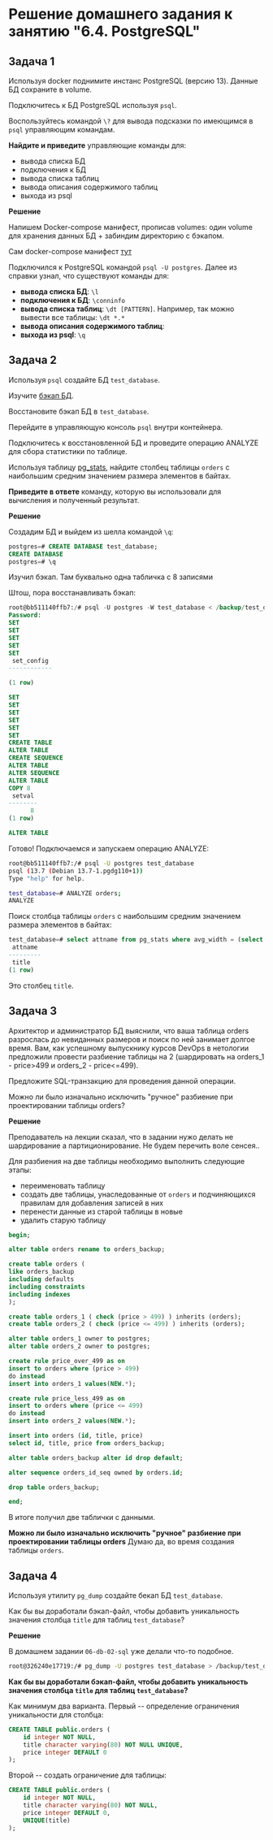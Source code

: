 # Решение домашнего задания к занятию "6.4. PostgreSQL"

## Задача 1

Используя docker поднимите инстанс PostgreSQL (версию 13). Данные БД сохраните в volume.

Подключитесь к БД PostgreSQL используя `psql`.

Воспользуйтесь командой `\?` для вывода подсказки по имеющимся в `psql` управляющим командам.

**Найдите и приведите** управляющие команды для:

- вывода списка БД
- подключения к БД
- вывода списка таблиц
- вывода описания содержимого таблиц
- выхода из psql

**Решение**

Напишем Docker-compose манифест, прописав volumes: один volume для хранения данных БД + забиндим директорию с бэкапом.

Сам docker-compose манифест [тут](task1/stack.yml)

Подключился к PostgreSQL командой `psql -U postgres`. Далее из справки узнал, что существуют команды для:

- **вывода списка БД**: `\l`
- **подключения к БД**: `\conninfo`
- **вывода списка таблиц**: `\dt [PATTERN]`. Например, так можно вывести все таблицы: `\dt *.*`
- **вывода описания содержимого таблиц**:
- **выхода из psql**: `\q`

## Задача 2

Используя `psql` создайте БД `test_database`.

Изучите [бэкап БД](https://github.com/netology-code/virt-homeworks/tree/master/06-db-04-postgresql/test_data).

Восстановите бэкап БД в `test_database`.

Перейдите в управляющую консоль `psql` внутри контейнера.

Подключитесь к восстановленной БД и проведите операцию ANALYZE для сбора статистики по таблице.

Используя таблицу [pg_stats](https://postgrespro.ru/docs/postgresql/12/view-pg-stats), найдите столбец таблицы `orders`
с наибольшим средним значением размера элементов в байтах.

**Приведите в ответе** команду, которую вы использовали для вычисления и полученный результат.

**Решение**

Создадим БД и выйдем из шелла командой `\q`:

```sql
postgres=# CREATE DATABASE test_database;
CREATE DATABASE
postgres=# \q
```

Изучил бэкап. Там буквально одна табличка с 8 записями

Штош, пора восстанавливать бэкап:

```sql
root@bb511140ffb7:/# psql -U postgres -W test_database < /backup/test_dump.sql
Password:
SET
SET
SET
SET
SET
 set_config
------------

(1 row)

SET
SET
SET
SET
SET
SET
CREATE TABLE
ALTER TABLE
CREATE SEQUENCE
ALTER TABLE
ALTER SEQUENCE
ALTER TABLE
COPY 8
 setval
--------
      8
(1 row)

ALTER TABLE
```

Готово! Подключаемся и запускаем операцию ANALYZE:

```bash
root@bb511140ffb7:/# psql -U postgres test_database
psql (13.7 (Debian 13.7-1.pgdg110+1))
Type "help" for help.

test_database=# ANALYZE orders;
ANALYZE
```

Поиск столбца таблицы `orders` с наибольшим средним значением размера элементов в байтах:

```sql
test_database=# select attname from pg_stats where avg_width = (select max(avg_width) from pg_stats where tablename = 'orders');
 attname
---------
 title
(1 row)
```

Это столбец `title`.

## Задача 3

Архитектор и администратор БД выяснили, что ваша таблица orders разрослась до невиданных размеров и
поиск по ней занимает долгое время. Вам, как успешному выпускнику курсов DevOps в нетологии предложили
провести разбиение таблицы на 2 (шардировать на orders_1 - price>499 и orders_2 - price<=499).

Предложите SQL-транзакцию для проведения данной операции.

Можно ли было изначально исключить "ручное" разбиение при проектировании таблицы orders?

**Решение**

Преподаватель на лекции сказал, что в задании нужо делать не шардирование а партиционирование. Не будем перечить воле сенсея..

Для разбиения на две таблицы необходимо выполнить следующие этапы:

- переименовать таблицу
- создать две таблицы, унаследованные от `orders` и подчиняющихся правилам для добавления записей в них
- перенести данные из старой таблицы в новые
- удалить старую таблицу

```sql
begin;

alter table orders rename to orders_backup;

create table orders (
like orders_backup
including defaults
including constraints
including indexes
);

create table orders_1 ( check (price > 499) ) inherits (orders);
create table orders_2 ( check (price <= 499) ) inherits (orders);

alter table orders_1 owner to postgres;
alter table orders_2 owner to postgres;

create rule price_over_499 as on
insert to orders where (price > 499)
do instead
insert into orders_1 values(NEW.*);

create rule price_less_499 as on
insert to orders where (price <= 499)
do instead
insert into orders_2 values(NEW.*);

insert into orders (id, title, price)
select id, title, price from orders_backup;

alter table orders_backup alter id drop default;

alter sequence orders_id_seq owned by orders.id;

drop table orders_backup;

end;
```

В итоге получил две таблички с данными.

**Можно ли было изначально исключить "ручное" разбиение при проектировании таблицы orders** Думаю да, во время создания таблицы `orders`.

## Задача 4

Используя утилиту `pg_dump` создайте бекап БД `test_database`.

Как бы вы доработали бэкап-файл, чтобы добавить уникальность значения столбца `title` для таблиц `test_database`?

**Решение**

В домашнем задании `06-db-02-sql` уже делали что-то подобное.

```bash
root@326240e17719:/# pg_dump -U postgres test_database > /backup/test_database.sql
```

**Как бы вы доработали бэкап-файл, чтобы добавить уникальность значения столбца `title` для таблиц `test_database`?**

Как минимум два варианта. Первый -- определение ограничения уникальности для столбца:

```sql
CREATE TABLE public.orders (
    id integer NOT NULL,
    title character varying(80) NOT NULL UNIQUE,
    price integer DEFAULT 0
);
```

Второй -- создать ограничение для таблицы:

```sql
CREATE TABLE public.orders (
    id integer NOT NULL,
    title character varying(80) NOT NULL,
    price integer DEFAULT 0,
    UNIQUE(title)
);
```
